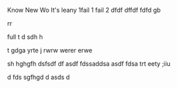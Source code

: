 Know
New
Wo
It's leany 
1fail 1
 fail 2
dfdf
dffdf
fdfd
gb

rr

full
t
d
sdh
h


t
gdga
yrte
j
rwrw
werer
erwe

sh
hghgfh
dsfsdf
df
asdf
fdssaddsa
asdf
fdsa
trt
eety
;iiu

d
fds
sgfhgd
d
asds
d



